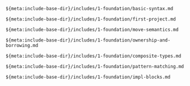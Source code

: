 ```{.include}
${meta:include-base-dir}/includes/1-foundation/basic-syntax.md
```

```{.include}
${meta:include-base-dir}/includes/1-foundation/first-project.md
```

```{.include}
${meta:include-base-dir}/includes/1-foundation/move-semantics.md
```

```{.include}
${meta:include-base-dir}/includes/1-foundation/ownership-and-borrowing.md
```

```{.include}
${meta:include-base-dir}/includes/1-foundation/composite-types.md
```

```{.include}
${meta:include-base-dir}/includes/1-foundation/pattern-matching.md
```

```{.include}
${meta:include-base-dir}/includes/1-foundation/impl-blocks.md
```
